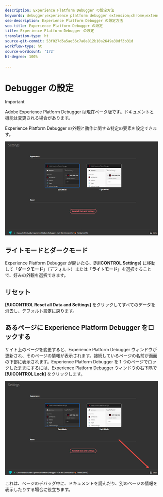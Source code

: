 ```yaml
---
description: Experience Platform Debugger の設定方法
keywords: debugger;experience platform debugger extension;chrome;extension;configure
seo-description: Experience Platform Debugger の設定方法
seo-title: Experience Platform Debugger の設定
title: Experience Platform Debugger の設定
translation-type: ht
source-git-commit: 53f027d5a5ae56c7a8e812b10a2649a38df3b31d
workflow-type: ht
source-wordcount: '172'
ht-degree: 100%

---
```



# Debugger の設定

>[!IMPORTANT]
>
>Adobe Experience Platform Debugger は現在ベータ版です。ドキュメントと機能は変更される場合があります。

Experience Platform Debugger の外観と動作に関する特定の要素を設定できます。

![](assets/settings.jpg)

## ライトモードとダークモード

Experience Platform Debugger が開いたら、**[!UICONTROL Settings]** に移動して「**ダークモード**」（デフォルト）または「**ライトモード**」を選択することで、好みの外観を選択できます。

## リセット

**[!UICONTROL Reset all Data and Settings]** をクリックしてすべてのデータを消去し、デフォルト設定に戻ります。

## あるページに Experience Platform Debugger をロックする

サイト上のページを変更すると、Experience Platform Debugger ウィンドウが更新され、そのページの情報が表示されます。接続しているページの名前が画面の下部に表示されます。Experience Platform Debugger を 1 つのページでロックしたままにするには、Experience Platform Debugger ウィンドウの右下隅で **[!UICONTROL Lock]** をクリックします。

![](assets/lock.jpg)

これは、ページのデバッグ中に、ドキュメントを読んだり、別のページの情報を表示したりする場合に役立ちます。